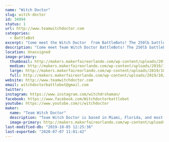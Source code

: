```yaml
---
name: "Witch Doctor"
slug: witch-doctor
id: 34994
status: 1
url: http://www.teamwitchdoctor.com
categories:
  - BattleBot
excerpt: "Come meet the Witch Doctor  from BattleBots! The 250lb battlebot will be showing off its battle scars while Andrea, Mike, and Paul will be available for questions throughout the day."
description: "Come meet Team Witch Doctor BattleBots! The 250lb battlebot  will be showing off its battle scars while Andrea, Mike, and Paul will be available for questions throughout the weekend."
location: Unassigned
image-primary:
  thumbnail: http://makers.makerfaireorlando.com/wp-content/uploads/2019/10/Witch-Doctor-Team-S2019-150x150.jpg
  medium: http://makers.makerfaireorlando.com/wp-content/uploads/2019/10/Witch-Doctor-Team-S2019-300x200.jpg
  large: http://makers.makerfaireorlando.com/wp-content/uploads/2019/10/Witch-Doctor-Team-S2019-1024x683.jpg
  full: http://makers.makerfaireorlando.com/wp-content/uploads/2019/10/Witch-Doctor-Team-S2019.jpg
website: http://www.teamwitchdoctor.com
email: witchdoctorbattlebot@gmail.com
twitter: 
instagram: https://www.instagram.com/witchdrshaman/
facebook: https://www.facebook.com/Witchdoctorbattlebot
youtube: https://www.youtube.com/c/witchdoctor
maker:
  name: "Team Witch Doctor"
  description: "Team Witch Doctor is based in Miami, Florida, and most recently competed in BattleBots on ABC with their multi-bot Witch Doctor and Shaman. The team has been competing combat robots ranging from 150 grams to 250 pounds for the last 10+ years."
  image-primary: http://makers.makerfaireorlando.com/wp-content/uploads/2019/07/Witch-Doctor-Team-S2019-1024x683.jpg
last-modified-db: "2019-10-05 12:25:36"
last-exported: "2020-07-07 11:01:42"
---
```

